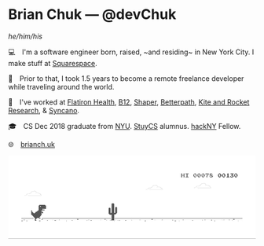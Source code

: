 # Brian Chuk — @devChuk
_he/him/his_

💻&emsp;I'm a software engineer born, raised, ~and residing~ in New York City. I make stuff at [Squarespace](http://squarespace.com/).

🌇&emsp;Prior to that, I took 1.5 years to become a remote freelance developer while traveling around the world.

💼&emsp;I've worked at [Flatiron Health](https://flatiron.com/), [B12](https://www.b12.io/), [Shaper](http://shapertools.com/), [Betterpath](http://www.betterpath.com/), [Kite and Rocket Research](http://kiteandrocket.com/), & [Syncano](http://syncano.io/).

🎓&emsp;CS Dec 2018 graduate from [NYU](http://nyu.edu/). [StuyCS](https://www.stuycs.org/) alumnus. [hackNY](https://hackny.org/) Fellow.

🌐&emsp;[brianch.uk](https://brianch.uk)


![Dino run gif](https://github.com/devchuk/devchuk/blob/master/dino.gif)

<!--
**devChuk/devChuk** is a ✨ _special_ ✨ repository because its `README.md` (this file) appears on your GitHub profile.

Here are some ideas to get you started:

- 🔭 I’m currently working on ...
- 🌱 I’m currently learning ...
- 👯 I’m looking to collaborate on ...
- 🤔 I’m looking for help with ...
- 💬 Ask me about ...
- 📫 How to reach me: ...
- 😄 Pronouns: ...
- ⚡ Fun fact: ...
-->
